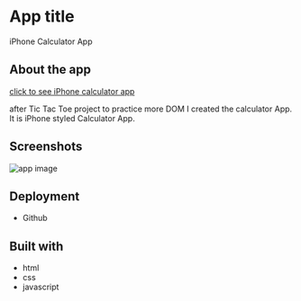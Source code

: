 # App title

iPhone Calculator App

## About the app

[click to see iPhone calculator app](https://hayley0918.github.io/iPhone-calculator/)

after Tic Tac Toe project to practice more DOM I created the calculator App.
It is iPhone styled Calculator App.

## Screenshots

![app image](iPhone_Calculator/app-image.png)

## Deployment

- Github

## Built with 

- html
- css
- javascript
